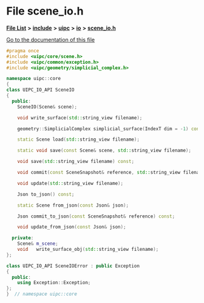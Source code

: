 

# File scene\_io.h

[**File List**](files.md) **>** [**include**](dir_d44c64559bbebec7f509842c48db8b23.md) **>** [**uipc**](dir_9f30510905f1286cc334e7ecdb1aceca.md) **>** [**io**](dir_852854ea57a318f61c10cfed1155dbd7.md) **>** [**scene\_io.h**](scene__io_8h.md)

[Go to the documentation of this file](scene__io_8h.md)


```C++
#pragma once
#include <uipc/core/scene.h>
#include <uipc/common/exception.h>
#include <uipc/geometry/simplicial_complex.h>

namespace uipc::core
{
class UIPC_IO_API SceneIO
{
  public:
    SceneIO(Scene& scene);

    void write_surface(std::string_view filename);

    geometry::SimplicialComplex simplicial_surface(IndexT dim = -1) const;

    static Scene load(std::string_view filename);

    static void save(const Scene& scene, std::string_view filename);

    void save(std::string_view filename) const;

    void commit(const SceneSnapshot& reference, std::string_view filename);

    void update(std::string_view filename);

    Json to_json() const;

    static Scene from_json(const Json& json);

    Json commit_to_json(const SceneSnapshot& reference) const;

    void update_from_json(const Json& json);

  private:
    Scene& m_scene;
    void   write_surface_obj(std::string_view filename);
};

class UIPC_IO_API SceneIOError : public Exception
{
  public:
    using Exception::Exception;
};
}  // namespace uipc::core
```


